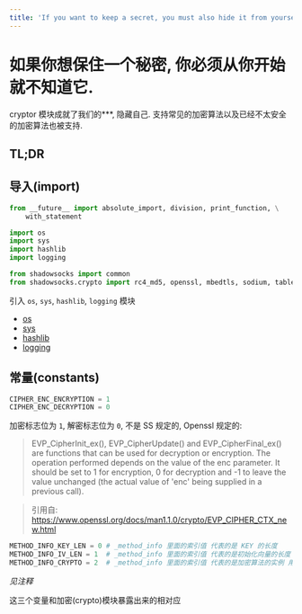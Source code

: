 ```yaml
---
title: 'If you want to keep a secret, you must also hide it from yourself. 👽'
---
```


如果你想保住一个秘密, 你必须从你开始就不知道它.
========================================

cryptor 模块成就了我们的***, 隐藏自己. 支持常见的加密算法以及已经不太安全的加密算法也被支持.

TL;DR
------

<!-- add TL;DR -->

导入(import)
----

```python
from __future__ import absolute_import, division, print_function, \
    with_statement

import os
import sys
import hashlib
import logging

from shadowsocks import common
from shadowsocks.crypto import rc4_md5, openssl, mbedtls, sodium, table
```

引入 `os`, `sys`, `hashlib`, `logging` 模块

* [os][os-module]
* [sys][sys-module]
* [hashlib][hashlib-module]
* [logging][logging-module]

常量(constants)
--------------

```python
CIPHER_ENC_ENCRYPTION = 1
CIPHER_ENC_DECRYPTION = 0
```

加密标志位为 `1`, 解密标志位为 `0`, 不是 SS 规定的, Openssl 规定的:

>EVP\_CipherInit\_ex(), EVP\_CipherUpdate() and EVP\_CipherFinal\_ex() are functions that can be used for decryption or encryption. The operation performed depends on the value of the enc parameter. It should be set to 1 for encryption, 0 for decryption and -1 to leave the value unchanged (the actual value of 'enc' being supplied in a previous call).

>引用自: <https://www.openssl.org/docs/man1.1.0/crypto/EVP_CIPHER_CTX_new.html>

```python
METHOD_INFO_KEY_LEN = 0 # _method_info 里面的索引值 代表的是 KEY 的长度
METHOD_INFO_IV_LEN = 1  # _method_info 里面的索引值 代表的是初始化向量的长度
METHOD_INFO_CRYPTO = 2  # _method_info 里面的索引值 代表的是加密算法的实例 用来加密
```

*见注释*

这三个变量和加密(crypto)模块暴露出来的相对应

<!-- TODO: -->

[os-module]: <https://docs.python.org/2.7/library/os.html>
[sys-module]: <https://docs.python.org/2.7/library/sys.html>
[hashlib-module]: <https://docs.python.org/2.7/library/hashlib.html>
[logging-module]: <https://docs.python.org/2.7/library/logging.html>
